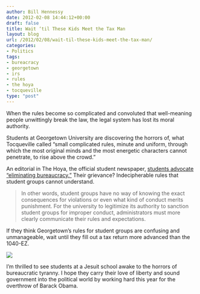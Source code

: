 ```yaml
---
author: Bill Hennessy
date: 2012-02-08 14:44:12+00:00
draft: false
title: Wait ‘til These Kids Meet the Tax Man
layout: blog
url: /2012/02/08/wait-til-these-kids-meet-the-tax-man/
categories:
- Politics
tags:
- bureacracy
- georgetown
- irs
- rules
- the hoya
- tocqueville
type: "post"
---
```


When the rules become so complicated and convoluted that well-meaning people unwittingly break the law, the legal system has lost its moral authority.

Students at Georgetown University are discovering the horrors of, what Tocqueville called “small complicated rules, minute and uniform, through which the most original minds and the most energetic characters cannot penetrate, to rise above the crowd.” 

An editorial in The Hoya, the official student newspaper, [students advocate “eliminating bureaucracy.”](https://www.thehoya.com/opinion/the-pursuit-of-happiness-eliminating-bureaucracy-1.2767741#.TzKC6lxSR0Y) Their grievance? Indecipherable rules that student groups cannot understand.

> In other words, student groups have no way of knowing the exact consequences for violations or even what kind of conduct merits punishment. For the university to legitimize its authority to sanction student groups for improper conduct, administrators must more clearly communicate their rules and expectations.
> 
> 

If they think Georgetown’s rules for student groups are confusing and unmanageable, wait until they fill out a tax return more advanced than the 1040-EZ. 

[![](https://curiousinkling.com/~shirt/_design/irs-shirt.gif)
](https://curiousinkling.com/graphic-t-shirts/irs-shirt.php)

I’m thrilled to see students at a Jesuit school awake to the horrors of bureaucratic tyranny. I hope they carry their love of liberty and sound government into the political world by working hard this year for the overthrow of Barack Obama.
